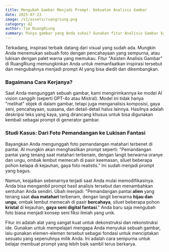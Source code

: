```yaml
---
title: Mengubah Gambar Menjadi Prompt. Kekuatan Analisis Gambar
date: 2025-07-23
image: /v1/assets/ruangriung.png
category: AI
author: Tim RuangRiung
summary: Punya gambar yang Anda sukai? Gunakan fitur Analisis Gambar kami untuk mengubahnya menjadi prompt deskriptif yang bisa Anda kembangkan lebih lanjut.
---
```


Terkadang, inspirasi terbaik datang dari visual yang sudah ada. Mungkin Anda menemukan sebuah foto dengan pencahayaan yang sempurna, atau lukisan dengan palet warna yang memukau. Fitur "Asisten Analisis Gambar" di RuangRiung memungkinkan Anda untuk memanfaatkan inspirasi tersebut dan mengubahnya menjadi prompt AI yang bisa diedit dan dikembangkan.

### Bagaimana Cara Kerjanya?

Saat Anda mengunggah sebuah gambar, kami mengirimkannya ke model AI vision canggih (seperti GPT-4o atau Mistral). Model ini tidak hanya "melihat" objek di dalam gambar, tetapi juga menganalisis komposisi, gaya seni, pencahayaan, suasana, dan detail-detail halus lainnya. Hasilnya adalah deskripsi teks yang kaya, yang dirancang khusus untuk bisa digunakan kembali sebagai prompt di generator gambar.

### Studi Kasus: Dari Foto Pemandangan ke Lukisan Fantasi

Bayangkan Anda mengunggah foto pemandangan matahari terbenet di pantai. AI mungkin akan menghasilkan prompt seperti: "Pemandangan pantai yang tenang saat matahari terbenam, dengan langit berwarna oranye dan ungu, ombak lembut memecah di pasir keemasan, siluet beberapa pohon kelapa di kejauhan, gaya foto realistis." Ini sudah menjadi prompt yang bagus.

Namun, keajaiban sebenarnya terjadi saat Anda mulai memodifikasinya. Anda bisa mengambil prompt hasil analisis tersebut dan menambahkan sentuhan Anda sendiri. Ubah menjadi: "Pemandangan pantai **alien** yang tenang saat **dua matahari** terbenam, dengan langit berwarna **hijau dan ungu**, ombak lembut memecah di pasir **bercahaya**, siluet beberapa pohon **kristal** di kejauhan, **gaya seni digital fantasi**." Anda baru saja mengubah foto biasa menjadi konsep seni fiksi ilmiah yang unik.

Fitur ini adalah alat yang sangat kuat untuk dekonstruksi dan rekonstruksi ide. Gunakan untuk mempelajari mengapa Anda menyukai sebuah gambar, lalu gunakan elemen-elemen tersebut sebagai fondasi untuk menciptakan sesuatu yang sepenuhnya milik Anda. Ini adalah cara sempurna untuk belajar membuat prompt yang lebih baik sambil terus berkarya.
